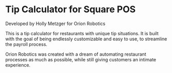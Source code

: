 # Tip Calculator for Square POS
Developed by Holly Metzger for Orion Robotics

This is a tip calculator for restaurants with unique tip situations. It is built with the goal of being endlessly customizable and easy to use, to streamline the payroll process.

Orion Robotics was created with a dream of automating restaurant processes as much as possible, while still giving customers an intimate experience.
